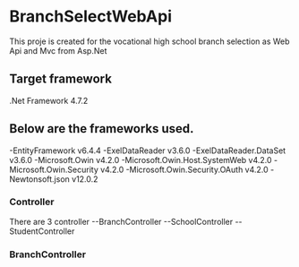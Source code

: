 # BranchSelectWebApi
This proje is created for the vocational high school branch selection as Web Api and Mvc from Asp.Net

## Target framework
.Net Framework 4.7.2

## Below are the frameworks used.
-EntityFramework v6.4.4
-ExelDataReader  v3.6.0
-ExelDataReader.DataSet v3.6.0
-Microsoft.Owin v4.2.0
-Microsoft.Owin.Host.SystemWeb v4.2.0
-Microsoft.Owin.Security v4.2.0
-Microsoft.Owin.Security.OAuth v4.2.0
-Newtonsoft.json v12.0.2

### Controller
There are 3 controller
--BranchController
--SchoolController 
--StudentController

### BranchController

